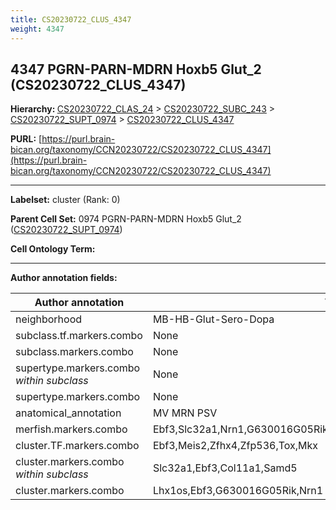 ```yaml
---
title: CS20230722_CLUS_4347
weight: 4347
---
```

## 4347 PGRN-PARN-MDRN Hoxb5 Glut_2 (CS20230722_CLUS_4347)
<b>Hierarchy: </b>
[CS20230722_CLAS_24](../CS20230722_CLAS_24) >
[CS20230722_SUBC_243](../CS20230722_SUBC_243) >
[CS20230722_SUPT_0974](../CS20230722_SUPT_0974) >
[CS20230722_CLUS_4347](../CS20230722_CLUS_4347)

**PURL:** [https://purl.brain-bican.org/taxonomy/CCN20230722/CS20230722_CLUS_4347](https://purl.brain-bican.org/taxonomy/CCN20230722/CS20230722_CLUS_4347)

---


**Labelset:** cluster (Rank: 0)

**Parent Cell Set:** 0974 PGRN-PARN-MDRN Hoxb5 Glut_2 ([CS20230722_SUPT_0974](../CS20230722_SUPT_0974))



**Cell Ontology Term:** 

[MARKER GENES.]: #


---

[TRANSFERRED ANNOTATIONS.]: #


[AUTHOR ANNOTATION FIELDS.]: #


**Author annotation fields:**

| Author annotation | Value |
|-------------------|-------|
|neighborhood|MB-HB-Glut-Sero-Dopa|
|subclass.tf.markers.combo|None|
|subclass.markers.combo|None|
|supertype.markers.combo _within subclass_|None|
|supertype.markers.combo|None|
|anatomical_annotation|MV MRN PSV|
|merfish.markers.combo|Ebf3,Slc32a1,Nrn1,G630016G05Rik,Col11a1,Kcnmb2,Lamp5,Egfem1,Bcl11a|
|cluster.TF.markers.combo|Ebf3,Meis2,Zfhx4,Zfp536,Tox,Mkx|
|cluster.markers.combo _within subclass_|Slc32a1,Ebf3,Col11a1,Samd5|
|cluster.markers.combo|Lhx1os,Ebf3,G630016G05Rik,Nrn1|
